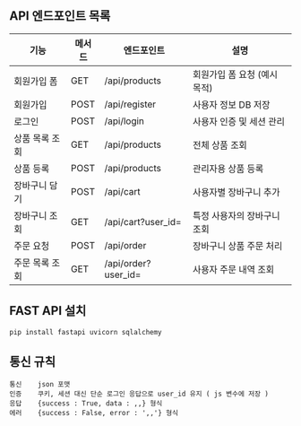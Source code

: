## API 엔드포인트 목록

| 기능           | 메서드 | 엔드포인트                   | 설명                          |
|----------------|--------|------------------------------|-------------------------------|
| 회원가입 폼    | GET    | /api/products                | 회원가입 폼 요청 (예시 목적) |
| 회원가입       | POST   | /api/register                 | 사용자 정보 DB 저장           |
| 로그인         | POST   | /api/login                   | 사용자 인증 및 세션 관리      |
| 상품 목록 조회 | GET    | /api/products                | 전체 상품 조회                |
| 상품 등록      | POST   | /api/products                | 관리자용 상품 등록            |
| 장바구니 담기  | POST   | /api/cart                    | 사용자별 장바구니 추가        |
| 장바구니 조회  | GET    | /api/cart?user_id=           | 특정 사용자의 장바구니 조회   |
| 주문 요청      | POST   | /api/order                   | 장바구니 상품 주문 처리       |
| 주문 목록 조회 | GET    | /api/order?user_id=          | 사용자 주문 내역 조회         |


## FAST API 설치
```
pip install fastapi uvicorn sqlalchemy
```

## 통신 규칙
```
통신    json 포맷
인증    쿠키, 세션 대신 단순 로그인 응답으로 user_id 유지 ( js 변수에 저장 )
응답    {success : True, data : ,,} 형식
에러    {success : False, error : ',,'} 형식

```